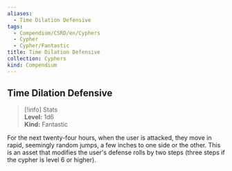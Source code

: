 ```yaml
---
aliases:
  - Time Dilation Defensive
tags:
  - Compendium/CSRD/en/Cyphers
  - Cypher
  - Cypher/Fantastic
title: Time Dilation Defensive
collection: Cyphers
kind: Compendium
---
```

## Time Dilation Defensive  
>[!info] Stats  
> **Level:** 1d6  
> **Kind:** Fantastic
  
For the next twenty-four hours, when the user is attacked, they move in rapid, seemingly random jumps, a few inches to one side or the other. This is an asset that modifies the user's defense rolls by two steps (three steps if the cypher is level 6 or higher).